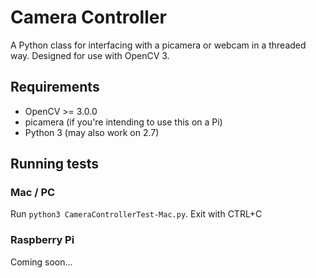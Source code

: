 # Camera Controller

A Python class for interfacing with a picamera or webcam in a threaded way.
Designed for use with OpenCV 3.

## Requirements
- OpenCV >= 3.0.0
- picamera (if you're intending to use this on a Pi)
- Python 3 (may also work on 2.7)

## Running tests

### Mac / PC
Run `python3 CameraControllerTest-Mac.py`. Exit with CTRL+C

### Raspberry Pi
Coming soon...
